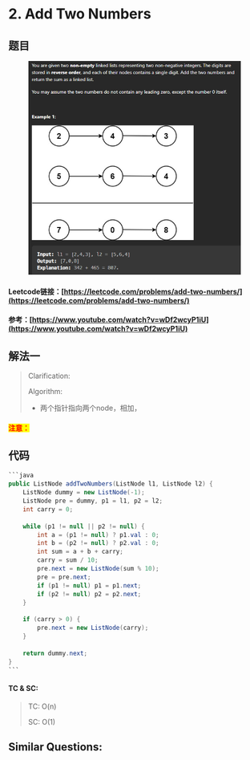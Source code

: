 # 2. Add Two Numbers

## 题目

<figure><img src="../../.gitbook/assets/image (178).png" alt=""><figcaption></figcaption></figure>

#### Leetcode链接：[https://leetcode.com/problems/add-two-numbers/](https://leetcode.com/problems/add-two-numbers/)

#### 参考：[https://www.youtube.com/watch?v=wDf2wcyP1iU](https://www.youtube.com/watch?v=wDf2wcyP1iU)

## 解法一

> Clarification:&#x20;
>
> Algorithm:&#x20;
>
> * 两个指针指向两个node，相加，

#### <mark style="color:red;">注意：</mark>

## 代码

````java
```java
public ListNode addTwoNumbers(ListNode l1, ListNode l2) {
    ListNode dummy = new ListNode(-1);
    ListNode pre = dummy, p1 = l1, p2 = l2;
    int carry = 0;

    while (p1 != null || p2 != null) {
        int a = (p1 != null) ? p1.val : 0;
        int b = (p2 != null) ? p2.val : 0;
        int sum = a + b + carry;
        carry = sum / 10;
        pre.next = new ListNode(sum % 10);
        pre = pre.next;
        if (p1 != null) p1 = p1.next;
        if (p2 != null) p2 = p2.next;
    }
    
    if (carry > 0) {
        pre.next = new ListNode(carry);
    }

    return dummy.next;
}
```
````

#### TC & SC:&#x20;

> TC: O(n)
>
> SC: O(1)

## **Similar Questions:**&#x20;

